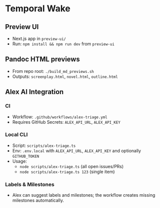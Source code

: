 # Temporal Wake

## Preview UI
- Next.js app in `preview-ui/`
- Run: `npm install && npm run dev` from `preview-ui`

## Pandoc HTML previews
- From repo root: `./build_md_previews.sh`
- Outputs: `screenplay.html`, `novel.html`, `outline.html`

## Alex AI Integration
### CI
- Workflow: `.github/workflows/alex-triage.yml`
- Requires GitHub Secrets: `ALEX_API_URL`, `ALEX_API_KEY`

### Local CLI
- Script: `scripts/alex-triage.ts`
- Env: `.env.local` with `ALEX_API_URL`, `ALEX_API_KEY` and optionally `GITHUB_TOKEN`
- Usage:
  - `node scripts/alex-triage.ts` (all open issues/PRs)
  - `node scripts/alex-triage.ts 123` (single item)

### Labels & Milestones
- Alex can suggest labels and milestones; the workflow creates missing milestones automatically.
